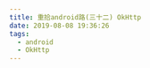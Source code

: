 ```yaml
---
title: 重拾android路(三十二) OkHttp
date: 2019-08-08 19:36:26
tags:
  - android
  - OkHttp
---
```

<!--more-->
